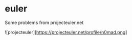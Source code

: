 # euler
Some problems from projecteuler.net

![projecteuler][https://projecteuler.net/profile/n0mad.png]
